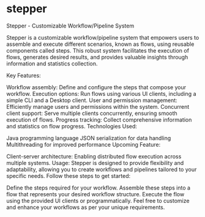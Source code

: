 # stepper
Stepper - Customizable Workflow/Pipeline System

Stepper is a customizable workflow/pipeline system that empowers users to assemble and execute different scenarios, known as flows, using reusable components called steps. This robust system facilitates the execution of flows, generates desired results, and provides valuable insights through information and statistics collection.

Key Features:

Workflow assembly: Define and configure the steps that compose your workflow.
Execution options: Run flows using various UI clients, including a simple CLI and a Desktop client.
User and permission management: Efficiently manage users and permissions within the system.
Concurrent client support: Serve multiple clients concurrently, ensuring smooth execution of flows.
Progress tracking: Collect comprehensive information and statistics on flow progress.
Technologies Used:

Java programming language
JSON serialization for data handling
Multithreading for improved performance
Upcoming Feature:

Client-server architecture: Enabling distributed flow execution across multiple systems.
Usage:
Stepper is designed to provide flexibility and adaptability, allowing you to create workflows and pipelines tailored to your specific needs. Follow these steps to get started:

Define the steps required for your workflow.
Assemble these steps into a flow that represents your desired workflow structure.
Execute the flow using the provided UI clients or programmatically.
Feel free to customize and enhance your workflows as per your unique requirements.

